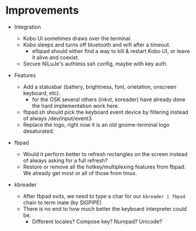 # Improvements

  - Integration
    - Kobo UI sometimes draws over the terminal. 
    - Kobo sleeps and turns off bluetooth and wifi after a timeout.
      - efbpad should either find a way to kill & restart Kobo UI, or leave it alive and coexist.
    - Secure NiLuJe's authless ssh config, maybe with key auth.

  - Features
    - Add a statusbar (battery, brightness, font, orietation, onscreen keyboard, etc).
      - for the OSK several others (inkvt, koreader) have already done the hard implementation work here.
    - fbpad.sh should pick the keyboard event device by filtering instead of always /dev/input/event3
    - Replace the logo, right now it is an old gnome-terminal logo desaturated.

  - fbpad
    - Would it perform better to refresh rectangles on the screen instead of always asking for a full refresh?
    - Restore or remove all the hotkey/multiplexing features from fbpad.
      We already get most or all of those from tmux. 

  - kbreader
    - After fbpad exits, we need to type a char for our `kbreader | fbpad` chain to term
inate (by SIGPIPE)
    - There is no end to how much better the keyboard interpreter could be.
      - Different locales? Compose key? Numpad? Unicode? 
